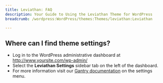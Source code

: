 ```yaml
---
title: Leviathan: FAQ
description: Your Guide to Using the Leviathan Theme for WordPress
breadcrumb: /wordpress:WordPress/themes:Themes/leviathan:Leviathan

---
```


Where can I find theme settings?
-----
* Log in to the WordPress administrative dashboard at http://www.yoursite.com/wp-admin/
* Select the **Leviathan Settings** sidebar tab on the left of the dashboard.
* For more information visit our [Gantry documentation][gantry] on the settings menu.



[gantry]: http://gantry-framework.org/documentation/wordpress/configure/